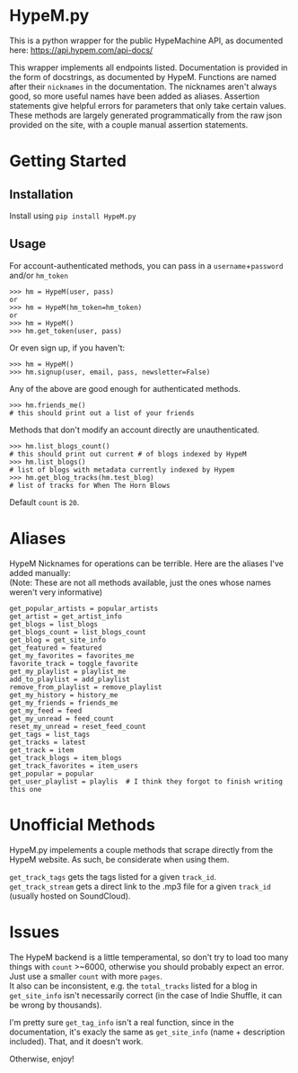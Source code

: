 # HypeM.py

This is a python wrapper for the public HypeMachine API, as documented here: <https://api.hypem.com/api-docs/>

This wrapper implements all endpoints listed. Documentation is provided in the form of docstrings, as documented by HypeM. Functions are named after their `nicknames` in the documentation. The nicknames aren't always good, so more useful names have been added as aliases. Assertion statements give helpful errors for parameters that only take certain values.  
These methods are largely generated programmatically from the raw json provided on the site, with a couple manual assertion statements.  

# Getting Started

## Installation

Install using `pip install HypeM.py`  

## Usage

For account-authenticated methods, you can pass in a `username`+`password` and/or `hm_token`
```
>>> hm = HypeM(user, pass)
or
>>> hm = HypeM(hm_token=hm_token)
or
>>> hm = HypeM()
>>> hm.get_token(user, pass)
```
Or even sign up, if you haven't:
```
>>> hm = HypeM()
>>> hm.signup(user, email, pass, newsletter=False)
```
Any of the above are good enough for authenticated methods.
```
>>> hm.friends_me()
# this should print out a list of your friends
```
Methods that don't modify an account directly are unauthenticated.
```
>>> hm.list_blogs_count()
# this should print out current # of blogs indexed by HypeM
>>> hm.list_blogs()
# list of blogs with metadata currently indexed by Hypem
>>> hm.get_blog_tracks(hm.test_blog)
# list of tracks for When The Horn Blows
```  

Default `count` is `20`.  

# Aliases

HypeM Nicknames for operations can be terrible. Here are the aliases I've added manually:  
(Note: These are not all methods available, just the ones whose names weren't very informative)


```
get_popular_artists = popular_artists
get_artist = get_artist_info
get_blogs = list_blogs
get_blogs_count = list_blogs_count
get_blog = get_site_info
get_featured = featured
get_my_favorites = favorites_me
favorite_track = toggle_favorite
get_my_playlist = playlist_me
add_to_playlist = add_playlist
remove_from_playlist = remove_playlist
get_my_history = history_me
get_my_friends = friends_me
get_my_feed = feed
get_my_unread = feed_count
reset_my_unread = reset_feed_count
get_tags = list_tags
get_tracks = latest
get_track = item
get_track_blogs = item_blogs
get_track_favorites = item_users
get_popular = popular
get_user_playlist = playlis  # I think they forgot to finish writing this one
```

# Unofficial Methods

HypeM.py impelements a couple methods that scrape directly from the HypeM website. As such, be considerate when using them.  

`get_track_tags` gets the tags listed for a given `track_id`.  
`get_track_stream` gets a direct link to the .mp3 file for a given `track_id` (usually hosted on SoundCloud).

# Issues
The HypeM backend is a little temperamental, so don't try to load too many things with `count` >~6000, otherwise you should probably expect an error. Just use a smaller `count` with more `pages`.  
It also can be inconsistent, e.g. the `total_tracks` listed for a blog in `get_site_info` isn't necessarily correct (in the case of Indie Shuffle, it can be wrong by thousands).  

I'm pretty sure `get_tag_info` isn't a real function, since in the documentation, it's exacly the same as `get_site_info` (name + description included). That, and it doesn't work.  

Otherwise, enjoy!

